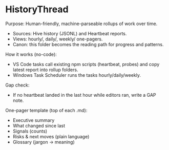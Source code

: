 # HistoryThread

Purpose: Human-friendly, machine-parseable rollups of work over time.

- Sources: Hive history (JSONL) and Heartbeat reports.
- Views: hourly/, daily/, weekly/ one-pagers.
- Canon: this folder becomes the reading path for progress and patterns.

How it works (no-code):
- VS Code tasks call existing npm scripts (heartbeat, probes) and copy latest report into rollup folders.
- Windows Task Scheduler runs the tasks hourly/daily/weekly.

Gap check:
- If no heartbeat landed in the last hour while editors ran, write a GAP note.

One-pager template (top of each .md):
- Executive summary
- What changed since last
- Signals (counts)
- Risks & next moves (plain language)
- Glossary (jargon → meaning)

